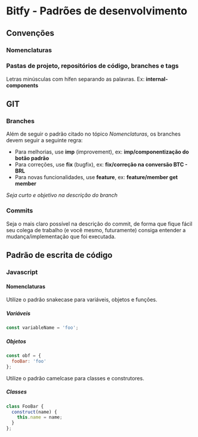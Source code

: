 # Bitfy - Padrões de desenvolvimento

## Convenções

### Nomenclaturas

### Pastas de projeto, repositórios de código, branches e tags
Letras minúsculas com hífen separando as palavras. Ex: **internal-components**

## GIT

### Branches
Além de seguir o padrão citado no tópico *Nomenclaturas*, os branches devem seguir a seguinte regra:

- Para melhorias, use **imp** (improvement), ex: **imp/componentização do botão padrão**
- Para correções, use **fix** (bugfix), ex: **fix/correção na conversão BTC - BRL**
- Para novas funcionalidades, use **feature**, ex: **feature/member get member**

*Seja curto e objetivo na descrição do branch*

### Commits
Seja o mais claro possível na descrição do commit, de forma que fique fácil seu colega de trabalho (e você mesmo, futuramente) consiga entender a mudança/implementação que foi executada.

## Padrão de escrita de código

### Javascript

#### Nomenclaturas

Utilize o padrão snakecase para variáveis, objetos e funções.

##### Variáveis

```javascript
const variableName = 'foo';
```

##### Objetos

```javascript
const obf = {
  fooBar: 'foo'
};
```

Utilize o padrão camelcase para classes e construtores.

##### Classes

```javascript
class FooBar {
  construct(name) {
    this.name = name;
  }
};
```
